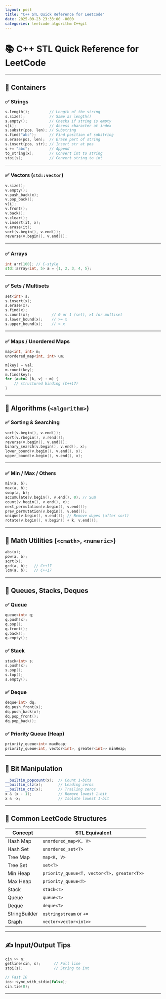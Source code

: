 ```yaml
---
layout: post
title: "C++ STL Quick Reference for LeetCode"
date: 2025-09-23 23:33:00 -0000
categories: leetcode algorithm C++git 
---
```


# 📚 C++ STL Quick Reference for LeetCode

---

## 🧰 Containers

### ✅ Strings

```cpp
s.length();         // Length of the string
s.size();           // Same as length()
s.empty();          // Checks if string is empty
s[i];               // Access character at index
s.substr(pos, len); // Substring
s.find("abc");      // Find position of substring
s.erase(pos, len);  // Erase part of string
s.insert(pos, str); // Insert str at pos
s += "abc";         // Append
to_string(x);       // Convert int to string
stoi(s);            // Convert string to int
```

---

### ✅ Vectors (`std::vector`)

```cpp
v.size();
v.empty();
v.push_back(x);
v.pop_back();
v[i];
v.front();
v.back();
v.clear();
v.insert(it, x);
v.erase(it);
sort(v.begin(), v.end());
reverse(v.begin(), v.end());
```

---

### ✅ Arrays

```cpp
int arr[100]; // C-style
std::array<int, 5> a = {1, 2, 3, 4, 5};
```

---

### ✅ Sets / Multisets

```cpp
set<int> s;
s.insert(x);
s.erase(x);
s.find(x);
s.count(x);          // 0 or 1 (set), >1 for multiset
s.lower_bound(x);    // >= x
s.upper_bound(x);    // > x
```

---

### ✅ Maps / Unordered Maps

```cpp
map<int, int> m;
unordered_map<int, int> um;

m[key] = val;
m.count(key);
m.find(key);
for (auto& [k, v] : m) {
    // structured binding (C++17)
}
```

---

## 🔄 Algorithms (`<algorithm>`)

### ✅ Sorting & Searching

```cpp
sort(v.begin(), v.end());
sort(v.rbegin(), v.rend());
reverse(v.begin(), v.end());
binary_search(v.begin(), v.end(), x);
lower_bound(v.begin(), v.end(), x);
upper_bound(v.begin(), v.end(), x);
```

---

### ✅ Min / Max / Others

```cpp
min(a, b);
max(a, b);
swap(a, b);
accumulate(v.begin(), v.end(), 0); // Sum
count(v.begin(), v.end(), x);
next_permutation(v.begin(), v.end());
prev_permutation(v.begin(), v.end());
unique(v.begin(), v.end()); // Remove dupes (after sort)
rotate(v.begin(), v.begin() + k, v.end());
```

---

## 📐 Math Utilities (`<cmath>`, `<numeric>`)

```cpp
abs(x);
pow(a, b);
sqrt(x);
gcd(a, b);   // C++17
lcm(a, b);   // C++17
```

---

## 🧵 Queues, Stacks, Deques

### ✅ Queue

```cpp
queue<int> q;
q.push(x);
q.pop();
q.front();
q.back();
q.empty();
```

### ✅ Stack

```cpp
stack<int> s;
s.push(x);
s.pop();
s.top();
s.empty();
```

### ✅ Deque

```cpp
deque<int> dq;
dq.push_front(x);
dq.push_back(x);
dq.pop_front();
dq.pop_back();
```

### ✅ Priority Queue (Heap)

```cpp
priority_queue<int> maxHeap;
priority_queue<int, vector<int>, greater<int>> minHeap;
```

---

## 🧠 Bit Manipulation

```cpp
__builtin_popcount(x);  // Count 1-bits
__builtin_clz(x);       // Leading zeros
__builtin_ctz(x);       // Trailing zeros
x & (x - 1);            // Remove lowest 1-bit
x & -x;                 // Isolate lowest 1-bit
```

---

## 📌 Common LeetCode Structures

| Concept       | STL Equivalent              |
|--------------|------------------------------|
| Hash Map     | `unordered_map<K, V>`         |
| Hash Set     | `unordered_set<T>`            |
| Tree Map     | `map<K, V>`                   |
| Tree Set     | `set<T>`                      |
| Min Heap     | `priority_queue<T, vector<T>, greater<T>>` |
| Max Heap     | `priority_queue<T>`           |
| Stack        | `stack<T>`                    |
| Queue        | `queue<T>`                    |
| Deque        | `deque<T>`                    |
| StringBuilder| `ostringstream` or `+=`       |
| Graph        | `vector<vector<int>>`         |

---

## ✍️ Input/Output Tips

```cpp
cin >> n;
getline(cin, s);      // Full line
stoi(s);              // String to int

// Fast IO
ios::sync_with_stdio(false);
cin.tie(0);
```

---

